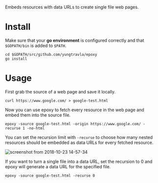 Embeds resources with data URLs to create single file web pages.

# Install

Make sure that your **go environment** is configured correctly and that `$GOPATH/bin` is added to `$PATH`.

```
cd $GOPATH/src/github.com/yungtravla/epoxy
go install
```

# Usage

First grab the source of a web page and save it locally.

```
curl https://www.google.com/ > google-test.html
```

Now you can use epoxy to fetch every resource in the web page and embed them into the source file.

```
epoxy -source google-test.html -origin https://www.google.com/ -recurse 1 -no-html
```

You can set the recursion limit with `-recurse` to choose how many nested resources should be embedded as data URLs for every fetched resource.

![screenshot from 2018-10-23 14-57-34](https://user-images.githubusercontent.com/29265684/47336874-c74e2c00-d6d4-11e8-8406-ef5ea430238d.png)

If you want to turn a single file into a data URL, set the recursion to 0 and epoxy will generate a data URL for the specified file.

```
epoxy -source google-test.html -recurse 0
```